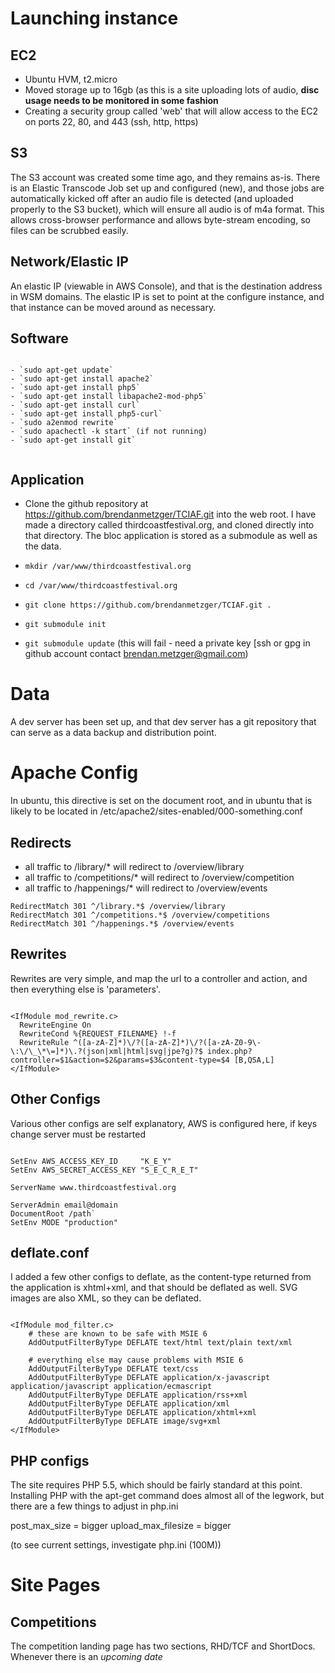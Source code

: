 # Launching instance

## EC2
- Ubuntu HVM, t2.micro
- Moved storage up to 16gb (as this is a site uploading lots of audio, **disc usage needs to be monitored in some fashion**
- Creating a security group called 'web' that will allow access to the EC2 on ports 22, 80, and 443 (ssh, http, https)


## S3

The S3 account was created some time ago, and they remains as-is. There is an Elastic Transcode Job set up and configured (new), and those jobs are automatically kicked off after an audio file is detected (and uploaded properly to the S3 bucket), which will ensure all audio is of m4a format. This allows cross-browser performance and allows byte-stream encoding, so files can be scrubbed easily.

## Network/Elastic IP
An elastic IP (viewable in AWS Console), and that is the destination address in WSM domains. The elastic IP is set to point at the configure instance, and that instance can be moved around as necessary.

## Software

```

- `sudo apt-get update`
- `sudo apt-get install apache2`
- `sudo apt-get install php5`
- `sudo apt-get install libapache2-mod-php5`
- `sudo apt-get install curl`
- `sudo apt-get install php5-curl`
- `sudo a2enmod rewrite`
- `sudo apachectl -k start` (if not running)
- `sudo apt-get install git`


```

## Application

- Clone the github repository at https://github.com/brendanmetzger/TCIAF.git into the web root. I have made a directory called thirdcoastfestival.org, and cloned directly into that directory. The bloc application is stored as a submodule as well as the data.

- `mkdir /var/www/thirdcoastfestival.org`
- `cd /var/www/thirdcoastfestival.org`
- `git clone https://github.com/brendanmetzger/TCIAF.git .`
- `git submodule init`
- `git submodule update` (this will fail - need a private key [ssh or gpg in github account contact brendan.metzger@gmail.com)


# Data

A dev server has been set up, and that dev server has a git repository that can serve as a data backup and distribution point.

# Apache Config

In ubuntu, this directive is set on the document root, and in ubuntu that is likely to be located in /etc/apache2/sites-enabled/000-something.conf


## Redirects
- all traffic to /library/* will redirect to /overview/library
- all traffic to /competitions/* will redirect to /overview/competition
- all traffic to /happenings/* will redirect to /overview/events

```
RedirectMatch 301 ^/library.*$ /overview/library
RedirectMatch 301 ^/competitions.*$ /overview/competitions
RedirectMatch 301 ^/happenings.*$ /overview/events
```

## Rewrites
Rewrites are very simple, and map the url to a controller and action, and then everything else is 'parameters'.

```

<IfModule mod_rewrite.c>
  RewriteEngine On
  RewriteCond %{REQUEST_FILENAME} !-f
  RewriteRule ^([a-zA-Z]*)\/?([a-zA-Z]*)\/?([a-zA-Z0-9\-\:\/\_\*\=]*)\.?(json|xml|html|svg|jpe?g)?$ index.php?controller=$1&action=$2&params=$3&content-type=$4 [B,QSA,L]
</IfModule>
```

## Other Configs
Various other configs are self explanatory, AWS is configured here, if keys change server must be restarted

```

SetEnv AWS_ACCESS_KEY_ID     "K_E_Y"
SetEnv AWS_SECRET_ACCESS_KEY "S_E_C_R_E_T"

ServerName www.thirdcoastfestival.org

ServerAdmin email@domain
DocumentRoot /path`
SetEnv MODE "production"

```

## deflate.conf

I added a few other configs to deflate, as the content-type returned from the application is xhtml+xml, and that should be deflated as well. SVG images are also XML, so they can be deflated.

```

<IfModule mod_filter.c>
    # these are known to be safe with MSIE 6
    AddOutputFilterByType DEFLATE text/html text/plain text/xml

    # everything else may cause problems with MSIE 6
    AddOutputFilterByType DEFLATE text/css
    AddOutputFilterByType DEFLATE application/x-javascript application/javascript application/ecmascript
    AddOutputFilterByType DEFLATE application/rss+xml
    AddOutputFilterByType DEFLATE application/xml
    AddOutputFilterByType DEFLATE application/xhtml+xml
    AddOutputFilterByType DEFLATE image/svg+xml
</IfModule>

```

## PHP configs

The site requires PHP 5.5, which should be fairly standard at this point. Installing PHP with the apt-get command does almost all of the legwork, but there are a few things to adjust in php.ini

post_max_size = bigger
upload_max_filesize = bigger

(to see current settings, investigate php.ini (100M))



# Site Pages

## Competitions

The competition landing page has two sections, RHD/TCF and ShortDocs. Whenever there is an *upcoming date*
